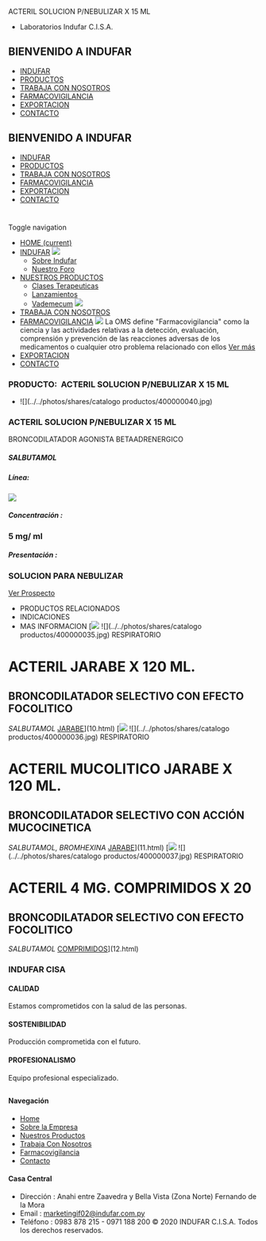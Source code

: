 ACTERIL SOLUCION P/NEBULIZAR X 15 ML
- Laboratorios Indufar C.I.S.A.
## BIENVENIDO A INDUFAR
* [INDUFAR](15.html#)
* [PRODUCTOS](15.html#)
* [TRABAJA CON NOSOTROS](15.html#)
* [FARMACOVIGILANCIA](15.html#)
* [EXPORTACION](15.html#)
* [CONTACTO](15.html#)
## BIENVENIDO A INDUFAR
* [INDUFAR](../../index.html)
* [PRODUCTOS](../../productos.html)
* [TRABAJA CON NOSOTROS](../../trabaja_con_nosotros.html)
* [FARMACOVIGILANCIA](../../farmacovigilancia.html)
* [EXPORTACION](../../exportacion.html)
* [CONTACTO](../../contacto.html)
# 
Toggle navigation
* [HOME (current)](../../index.html)
* [INDUFAR](15.html#) 
  [![ ](../../photos/shares/Sistema/Menu/indufar_menul.jpg)](../../institucional.html)
  - [Sobre Indufar](../../institucional.html)
  - [Nuestro Foro](../../blog.html)
* [NUESTROS PRODUCTOS](15.html#) 
  - [Clases Terapeuticas](../clases_terapeuticas.html)
  - [Lanzamientos](../lanzamientos.html)
  - [Vademecum](../../productos.html)
  [![ ](../../photos/shares/Sistema/Menu/productos.png)](../../productos.html)
* [TRABAJA CON NOSOTROS](../../trabaja_con_nosotros.html)
* [FARMACOVIGILANCIA](15.html#) 
  [![ ](../../photos/shares/Sistema/Menu/TUBOS.png)](../../farmacovigilancia.html)
  La OMS define "Farmacovigilancia" como la ciencia y las actividades relativas a la detección, evaluación, comprensión y prevención de las reacciones adversas de los medicamentos o cualquier otro problema relacionado con ellos
  [Ver más](../../farmacovigilancia.html)
* [EXPORTACION](../../exportacion.html)
* [CONTACTO](../../contacto.html)
### PRODUCTO:  ACTERIL SOLUCION P/NEBULIZAR X 15 ML
* ![](../../photos/shares/catalogo productos/400000040.jpg)
### **ACTERIL SOLUCION P/NEBULIZAR X 15 ML**
BRONCODILATADOR AGONISTA BETAADRENERGICO
##### **SALBUTAMOL**
##### **Línea:**
[![](../../photos/shares/Laboratorios/lab_medical.png)](../linea/2.html)
##### **Concentración :**
### 5 mg/ ml
##### **Presentación :**
### SOLUCION PARA NEBULIZAR
[Ver Prospecto](https://www.indufar.com.py/files/shares/prospectos/400000040.pdf)
* PRODUCTOS RELACIONADOS
* INDICACIONES
* MAS INFORMACION
[![](../../photos/shares/Laboratorios/lab_medical.png)
![](../../photos/shares/catalogo productos/400000035.jpg)
RESPIRATORIO
# ACTERIL JARABE X 120 ML.
## BRONCODILATADOR SELECTIVO CON EFECTO FOCOLITICO
*SALBUTAMOL*
[JARABE](15.html#)](10.html)
[![](../../photos/shares/Laboratorios/lab_medical.png)
![](../../photos/shares/catalogo productos/400000036.jpg)
RESPIRATORIO
# ACTERIL MUCOLITICO JARABE X 120 ML.
## BRONCODILATADOR SELECTIVO CON ACCIÓN MUCOCINETICA
*SALBUTAMOL, BROMHEXINA*
[JARABE](15.html#)](11.html)
[![](../../photos/shares/Laboratorios/lab_medical.png)
![](../../photos/shares/catalogo productos/400000037.jpg)
RESPIRATORIO
# ACTERIL 4 MG. COMPRIMIDOS X 20
## BRONCODILATADOR SELECTIVO CON EFECTO FOCOLITICO
*SALBUTAMOL*
[COMPRIMIDOS](15.html#)](12.html)
### INDUFAR CISA
#### CALIDAD
Estamos comprometidos con la salud de las personas.
#### SOSTENIBILIDAD
Producción comprometida con el futuro.
#### PROFESIONALISMO
Equipo profesional especializado.
## 
#### Navegación
* [Home](../../index.html)
* [Sobre la Empresa](../../institucional.html)
* [Nuestros Productos](../../productos.html)
* [Trabaja Con Nosotros](../../trabaja_con_nosotros.html)
* [Farmacovigilancia](../../farmacovigilancia.html)
* [Contacto](../../contacto.html)
#### Casa Central
* Dirección : Anahi entre Zaavedra y Bella Vista (Zona Norte) Fernando de la Mora
* Email : [marketingif02@indufar.com.py](mailto:marketingif02@indufar.com.py)
* Teléfono : 0983 878 215 - 0971 188 200
© 2020 INDUFAR C.I.S.A. Todos los derechos reservados.